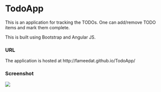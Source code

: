# TodoApp
<p>This is an application for tracking the TODOs. One can add/remove TODO items and mark them complete.</p>
<p>This is built using Bootstrap and Angular JS. </p>

<h3>URL</h3>
The application is hosted at http://fameedat.github.io/TodoApp/

<h3>Screenshot</h3>
<img src="/screenshots/screenshot.png">

